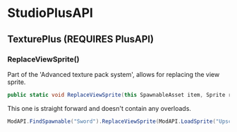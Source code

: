 # StudioPlusAPI
## TexturePlus (REQUIRES PlusAPI)
### ReplaceViewSprite()
Part of the 'Advanced texture pack system', allows for replacing the view sprite.
```cs
public static void ReplaceViewSprite(this SpawnableAsset item, Sprite replaceSprite)
```
This one is straight forward and doesn't contain any overloads.
```cs
ModAPI.FindSpawnable("Sword").ReplaceViewSprite(ModAPI.LoadSprite("Upscaled Sword View.png"));
```